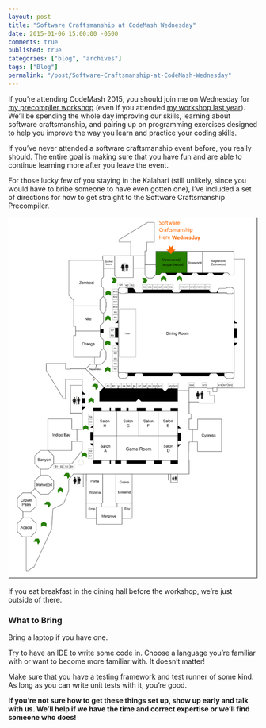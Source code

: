 ```yaml
---
layout: post
title: "Software Craftsmanship at CodeMash Wednesday"
date: 2015-01-06 15:00:00 -0500
comments: true
published: true
categories: ["blog", "archives"]
tags: ["Blog"]
permalink: "/post/Software-Craftsmanship-at-CodeMash-Wednesday"
---
```

<!-- more -->



<p>If you’re attending CodeMash 2015, you should join me on Wednesday for <a href="http://brendan.enrick.com/post/Speaking-at-CodeMash-2015" target="_blank">my precompiler workshop</a> (even if you attended <a href="http://brendan.enrick.com/post/CodeMash-2014-Software-Craftsmanship-Precompiler-Workshop" target="_blank">my workshop last year</a>). We’ll be spending the whole day improving our skills, learning about software craftsmanship, and pairing up on programming exercises designed to help you improve the way you learn and practice your coding skills.</p>  <p>If you’ve never attended a software craftsmanship event before, you really should. The entire goal is making sure that you have fun and are able to continue learning more after you leave the event.</p>  <p>For those lucky few of you staying in the Kalahari (still unlikely, since you would have to bribe someone to have even gotten one), I’ve included a set of directions for how to get straight to the Software Craftsmanship Precompiler.</p>  <p><a href="/images/files/SoftwareCraftsmanshipPrecompilerDirections.png"><img title="SoftwareCraftsmanshipPrecompilerDirections" style="border-left-width: 0px; border-right-width: 0px; background-image: none; border-bottom-width: 0px; padding-top: 0px; padding-left: 0px; display: inline; padding-right: 0px; border-top-width: 0px" border="0" alt="SoftwareCraftsmanshipPrecompilerDirections" src="/images/files/SoftwareCraftsmanshipPrecompilerDirections_thumb.png" max-width="100%" /></a></p>  <p>If you eat breakfast in the dining hall before the workshop, we’re just outside of there. </p>  <h3></h3>  <h3>What to Bring</h3>  <p>Bring a laptop if you have one. </p>  <p>Try to have an IDE to write some code in. Choose a language you’re familiar with or want to become more familiar with. It doesn’t matter!</p>  <p>Make sure that you have a testing framework and test runner of some kind. As long as you can write unit tests with it, you’re good. </p>  <p><strong>If you’re not sure how to get these things set up, show up early and talk with us. We’ll help if we have the time and correct expertise or we’ll find someone who does!</strong></p>
